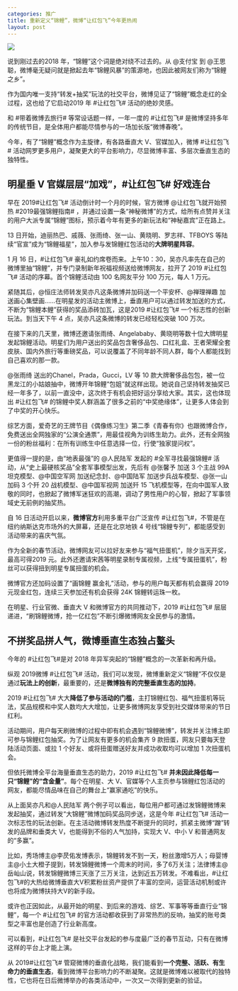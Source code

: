 ```yaml
---
categories: 推广
title: 重新定义“锦鲤”，微博“让红包飞”今年更热闹
layout: post
---
```


![](http://ww1.sinaimg.cn/large/4b91f9d5gy1g1p9lsmm63j20u00h57jf.jpg)

说到刚过去的2018 年，“锦鲤”这个词是绝对绕不过去的。从 @支付宝 到 @王思聪，微博毫无疑问就是掀起去年“锦鲤风暴”的策源地，也因此被网友们称为“锦鲤之乡”。

作为国内唯一支持“转发+抽奖”玩法的社交平台，微博见证了“锦鲤”概念走红的全过程，这也给了它启动2019 年 #让红包飞# 活动的绝妙灵感。

和 #带着微博去旅行# 等常设话题一样，一年一度的 #让红包飞# 是微博坚持多年的传统节目，是全体用户都能尽情参与的一场加长版“微博春晚”。

今年，有了“锦鲤”概念作为主旋律，有各路垂直大 V、官媒加入，微博 #让红包飞# 活动网罗更多用户，凝聚更大的平台影响力，尽显微博丰富、多层次垂直生态的独特性。

## 明星垂 V 官媒层层“加戏”，#让红包飞# 好戏连台

早在 2019#让红包飞# 活动倒计时一个月的时候，官方微博 @让红包飞就开始预热 #2019最强锦鲤指南# ，并通过设置一条“神秘微博”的方式，给所有点赞并关注的用户大派专属“锦鲤”图标，预示着今年有更多的新玩法和“神秘嘉宾”正在路上。

13 日开始，迪丽热巴、戚薇、张雨绮、张一山、黄晓明、罗志祥、TFBOYS 等陆续“官宣”成为“锦鲤福星”，加入参与发锦鲤红包活动的**大牌明星阵容**。

1 月 16 日，#让红包飞# 豪礼如约席卷而来。上午10：30，吴亦凡率先在自己的微博里抽“锦鲤”，并专门录制新年祝福视频送给微博网友，拉开了 2019 #让红包飞# 活动的序幕。首个锦鲤活动由 100 名网友平分 100 万元，每人 1 万元。

紧随其后，@恒庄法师转发吴亦凡这条微博并加码送一个平安杯、@禅理禅趣 加送画心集壁画……在明星发的活动主微博上，垂直用户可以通过转发加送的方式，不断为“锦鲤本鲤”获得的奖品添砖加瓦，这是2019 #让红包飞# 一个标志性的创新玩法。到当天下午 4 点，吴亦凡这条微博的转发已经轻松突破 100 万次。

在接下来的几天里，微博还邀请张雨绮、Angelababy、黄晓明等数十位大牌明星发起锦鲤活动。明星们为用户送出的奖品包含奢侈品包、口红礼盒、王者荣耀全套皮肤、国内外旅行等重磅奖品，可以说覆盖了不同年龄不同人群，每个人都能找到自己喜欢的那一款。

@张雨绮 送出的Chanel，Prada，Gucci，LV 等 10 款大牌奢侈品包包，被一位黑龙江的小姑娘抽中，微博开年锦鲤“包姐”就这样出现。她说自己坚持转发抽奖已经一年多了，以前一直没中，这次终于有机会把好运分享给大家。其实，这也体现出 #让红包飞# 的锦鲤中奖人群涵盖了很多之前的“中奖绝缘体”，让更多人体会到了中奖的开心快乐。

综艺方面，爱奇艺的王牌节目《偶像练习生》第二季《青春有你》也跟微博合作，免费送出全网独家的“公演全通票”，用最佳视角为训练生助力。此外，还有全网独一份的粉丝福利：在所有训练生中任意选择一位，行使“独家提问权”。

更值得一提的是，由“地表最强”的 @人民陆军 发起的 #全军寻找最强锦鲤# 活动，从“史上最硬核奖品”全套军事模型出发，先后有 @张馨予 加送 3 个主战 99A 坦克模型、@中国空军网 加送纪念封、@中国陆军 加送步兵战车模型、@张一山 加码 3 个歼 20 战机模型、@中国军视网 加送歼 15 飞机模型等，在向中国军人致敬的同时，也掀起了微博军迷狂欢的高潮，调动了男性用户的心智，掀起了军事领域史无前例的抽奖热。

自 16 日活动开启以来，**微博官方**利用多重平台广泛宣传 #让红包飞#，不管是在纽约纳斯达克市场外的大屏幕，还是在北京地铁 4 号线“锦鲤专列”，都能感受到活动带来的喜庆气氛。

作为全新的春节活动，微博网友可以拉好友来参与“福气扭蛋机”，除夕当天开奖，最高可得2019 元。此外还邀请宋茜等明星录制专属视频，上线“专属扭蛋机”，粉丝可以获得扭到明星专属扭蛋的机会。

微博官方还加码设置了“画锦鲤 赢金礼”活动，参与的用户每天都有机会赢得 2019 元现金红包，连续三天参加还有机会获得 24K 锦鲤转运珠一枚。

在明星、行业官微、垂直大 V 和微博官方的共同推动下，2019 #让红包飞# 层层递进，“刷锦鲤微博，抢一亿红包”不断引爆微博网友全民参与的激情。

## 不拼奖品拼人气，微博垂直生态独占鳌头

今年的 #让红包飞#是对 2018 年异军突起的“锦鲤”概念的一次革新和再升级。

纵观 2019微博 #让红包飞# 活动，我们可以发现，微博重新定义“锦鲤”不仅仅是通过**玩法上的创新**，最重要的，还是**微博独有的完整垂直生态的加持**。

2019 #让红包飞# 大大**降低了参与活动的门槛**，主打锦鲤红包、福气扭蛋机等玩法，奖品规模和中奖人数均大大增加，让更多微博网友享受到社交媒体带来的节日红利。

活动期间，用户每天刷微博的过程中即有机会遇到“锦鲤微博”，转发并关注博主即可参与锦鲤红包抽奖。为了让网友有更多的机会集齐 9 款扭蛋，网友只要每天登陆活动页面、或拉 1 个好友、或将扭蛋赠送好友并成功收取均可以增加 1 次扭蛋机会。

但依托微博全平台海量垂直生态的助力，2019 #让红包飞# **并未因此降低每一只“锦鲤”的“含金量”**。每个在明星、大 V、官媒等个人主页参与锦鲤红包活动的网友，都能尽情品味在自己的舞台上“赢家通吃”的快乐。

从上面吴亦凡和@人民陆军 两个例子可以看出，每位用户都可通过发锦鲤微博来发起抽奖，通过转发“大锦鲤”微博加码奖品同步送，这是今年 #让红包飞# 活动一次标志性的玩法创新。在主活动微博转发热度不断提升的同时，抓紧主微博“蹭”转发的品牌和垂类大 V，也能得到不俗的人气加持，实现大 V、中小 V 和普通网友的“多赢”。

比如，秀场博主@李昃佑发博表示，锦鲤转发不到一天，粉丝激增5万人；母婴博主@小土大橙子提到，转发锦鲤微博一个周末的时间，多了6万关注；法律博主@岳屾山说，转发锦鲤微博三天涨了三万关注，达到近五万转发。不难看出，#让红包飞#的大热给微博垂直大V积累粉丝资产提供了丰富的空间，运营活动机制或许也将成为微博扶持大V的新手段。

或许也正因如此，从最开始的明星、到后来的游戏、综艺、军事等等垂直行业“锦鲤”，每一个 #让红包飞# 的官方活动都收获到了非常热烈的反响，抽奖的账号类型之丰富也是创造了行业新高度。

可以看到，#让红包飞# 是社交平台发起的参与度最广泛的春节互动，只有在微博这样的平台上才能上演。

从 2019#让红包飞# 管窥微博的垂直化战略，我们能看到**一个完整、活跃、有生命力的垂直生态**，看到微博平台影响力的不断凝聚。这就是微博难以被取代的独特性，它也将在日后微博举办的各类活动中，一次又一次得到更新的验证。